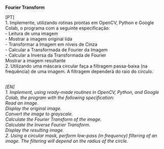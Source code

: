 **Fourier Transform**

<justify>
[PT]<br/>
1. Implemente, utilizando rotinas prontas em OpenCV, Python e Google Colab, o programa com a seguinte especificação:<br/>
- Leitura de uma imagem<br/>
- Mostrar a imagem original lida<br/>
- Transformar a Imagem em níveis de Cinza<br/>
- Calcular a Transformada de Fourier da Imagem<br/>
- Calcular a Inversa da Transformada de Fourier<br/>
Mostrar a imagem resultante<br/>
2. Utilizando uma máscara circular faça a filtragem passa-baixa (na frequência) de uma imagem. A filtragem dependerá do raio do círculo.
<br/> <br/>

  
_[EN]<br/>1. Implement, using ready-made routines in OpenCV, Python, and Google Colab, the program with the following specification:<br/>
Read an image.<br/>
Display the original image.<br/>
Convert the image to grayscale.<br/>
Calculate the Fourier Transform of the image.<br/>
Calculate the Inverse Fourier Transform.<br/>
Display the resulting image.<br/>
2. Using a circular mask, perform low-pass (in frequency) filtering of an image. The filtering will depend on the radius of the circle._
</justify>
